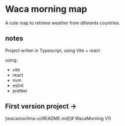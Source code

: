 # Waca morning map

A cute map to retrieve weather from diferents countries.

## notes
Project writen in Typescript, using Vite + react

using:
- vite
- react
- nvm
- eslint
- prettier

## First version project -> 
[wacamoclima-ui/README.md](# WacaMorning V1)
